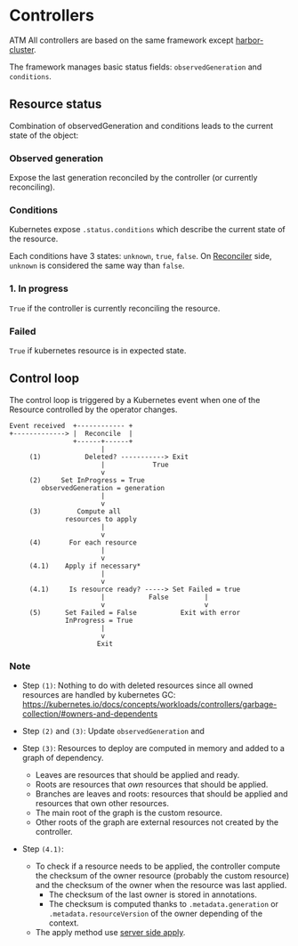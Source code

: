 # Controllers

ATM All controllers are based on the same framework except [harbor-cluster](./cluster-controller.md).

The framework manages basic status fields: `observedGeneration` and `conditions`.

## Resource status

Combination of observedGeneration and conditions leads to the current state of the object:

### Observed generation

Expose the last generation reconciled by the controller (or currently reconciling).

### Conditions

Kubernetes expose `.status.conditions` which describe the current state of the resource.

Each conditions have 3 states: `unknown`, `true`, `false`.
On [Reconciler](#control-loop) side, `unknown` is considered the same way than `false`.

### 1. In progress

`True` if the controller is currently reconciling the resource.

### Failed

`True` if kubernetes resource is in expected state.

## Control loop

The control loop is triggered by a Kubernetes event when one of the Resource controlled by the operator changes.

```text
Event received  +------------ +
+-------------> |  Reconcile  |
                +------+------+
                       |
     (1)           Deleted? -----------> Exit
                       |            True
                       v
     (2)     Set InProgress = True
        observedGeneration = generation
                       |
                       v
     (3)         Compute all
              resources to apply
                       |
                       v
     (4)       For each resource
                       |
                       v
     (4.1)    Apply if necessary*
                       |
                       v
     (4.1)     Is resource ready? -----> Set Failed = true
                       |           False         |
                       v                         v
     (5)      Set Failed = False           Exit with error
              InProgress = True
                       |
                       v
                      Exit
```

### Note

- Step `(1)`: Nothing to do with deleted resources since all owned resources are handled by kubernetes GC: <https://kubernetes.io/docs/concepts/workloads/controllers/garbage-collection/#owners-and-dependents>
- Step `(2)` and `(3)`: Update `observedGeneration` and
- Step `(3)`: Resources to deploy are computed in memory and added to a graph of dependency.

  - Leaves are resources that should be applied and ready.
  - Roots are resources that *own* resources that should be applied.
  - Branches are leaves and roots: resources that should be applied and resources that own other resources.
  - The main root of the graph is the custom resource.
  - Other roots of the graph are external resources not created by the controller.

- Step `(4.1)`:

  - To check if a resource needs to be applied, the controller compute the checksum of the owner resource (probably the custom resource) and the checksum of the owner when the resource was last applied.
    - The checksum of the last owner is stored in annotations.
    - The checksum is computed thanks to `.metadata.generation` or `.metadata.resourceVersion` of the owner depending of the context.
  - The apply method use [server side apply](https://kubernetes.io/docs/reference/using-api/server-side-apply/).
